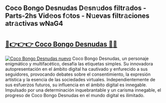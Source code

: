 ## Coco Bongo Desnudas D𝚎sn𝚞dos filtr𝚊dos - Parts-2hs Vid𝚎os f𝚘tos - N𝚞evas filtr𝚊ciones atr𝚊ctivas wNaG4

# <h2><a href="http://mbayb5j.tromn.icu/?c=Coco+Bongo+Desnudas">🔗👉👉👉 Coco Bongo Desnudas 🔗🔗</a></h2>

[![Coco Bongo Desnudas nuevo](https://i.imgur.com/pEAQMta.gif)](http://mbayb5j.tromn.icu/?c=Coco+Bongo+Desnudas)
Coco Bongo Desnudas, un personaje enigmático y multifacético, desafía las etiquetas simples. Su innovadora autopresentación en el ámbito digital ha cautivado y enfurecido a sus seguidores, provocando debates sobre el consentimiento, la expresión artística y la esencia de las sociedades virtuales. Independientemente de sus esfuerzos futuros, su influencia en el ámbito digital es innegable. Impulsado por una determinación inquebrantable y un carisma innegable, el progreso de Coco Bongo Desnudas en el mundo digital es ilimitado.
